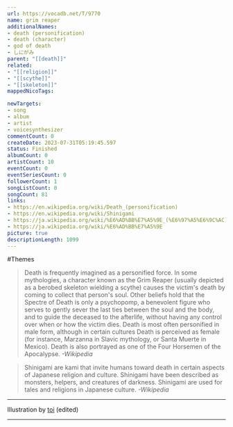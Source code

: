```yaml
---
url: https://vocadb.net/T/9770
name: grim reaper
additionalNames: 
- death (personification)
- death (character)
- god of death
- しにがみ
parent: "[[death]]"
related:
- "[[religion]]"
- "[[scythe]]"
- "[[skeleton]]"
mappedNicoTags:

newTargets:
- song
- album
- artist
- voicesynthesizer
commentCount: 0
createDate: 2023-07-31T05:19:45.597
status: Finished
albumCount: 0
artistCount: 10
eventCount: 0
eventSeriesCount: 0
followerCount: 1
songListCount: 0
songCount: 81
links: 
- https://en.wikipedia.org/wiki/Death_(personification)
- https://en.wikipedia.org/wiki/Shinigami
- https://ja.wikipedia.org/wiki/%E6%AD%BB%E7%A5%9E_(%E6%97%A5%E6%9C%AC)
- https://ja.wikipedia.org/wiki/%E6%AD%BB%E7%A5%9E
picture: true
descriptionLength: 1099
---
```


#Themes

>Death is frequently imagined as a personified force.
In some mythologies, a character known as the Grim Reaper (usually depicted as a berobed skeleton wielding a scythe) causes the victim's death by coming to collect that person's soul.
Other beliefs hold that the Spectre of Death is only a psychopomp, a benevolent figure who serves to gently sever the last ties between the soul and the body, and to guide the deceased to the afterlife, without having any control over when or how the victim dies.
Death is most often personified in male form, although in certain cultures Death is perceived as female (for instance, Marzanna in Slavic mythology, or Santa Muerte in Mexico).
Death is also portrayed as one of the Four Horsemen of the Apocalypse.
*-Wikipedia*

>Shinigami are kami that invite humans toward death in certain aspects of Japanese religion and culture.
Shinigami have been described as monsters, helpers, and creatures of darkness.
Shinigami are used for tales and religions in Japanese culture.
*-Wikipedia*

___

Illustration by [toi](https://www.pixiv.net/en/users/79308) (edited)

---

